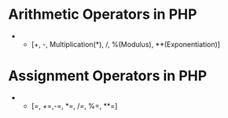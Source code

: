 # Arithmetic Operators in PHP

-   -   [+, -, Multiplication(\*), /, %(Modulus), \*\*(Exponentiation)]

# Assignment Operators in PHP

-   -   [=, +=,-=, *=, /=, %=, **=]
